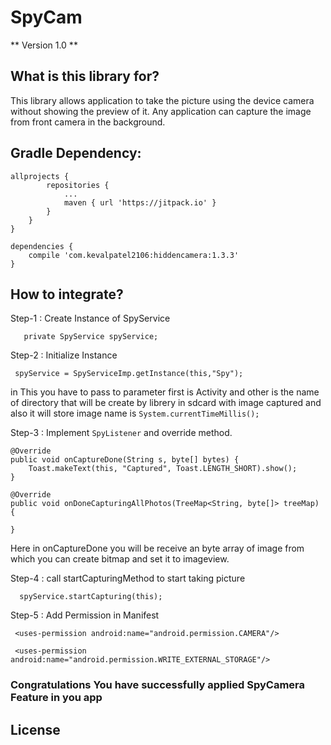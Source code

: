# SpyCam
** Version 1.0 **


## What is this library for?
This library allows application to take the picture using the device camera without showing the preview of it. Any application can capture the image from front camera in the background.

## Gradle Dependency:
```
allprojects {
		repositories {
			...
			maven { url 'https://jitpack.io' }
		}
	}
}
```
```
dependencies {
    compile 'com.kevalpatel2106:hiddencamera:1.3.3'
}
```
## How to integrate?

Step-1 : Create Instance of SpyService 

       private SpyService spyService;
Step-2 : Initialize Instance 

     spyService = SpyServiceImp.getInstance(this,"Spy");
 in This you have to pass to parameter first is Activity and other is the name of directory that will be create by librery in sdcard with image captured and also it will store image name is ```System.currentTimeMillis(); ```
 
 Step-3 : Implement ```SpyListener``` and override method.
 
    @Override
    public void onCaptureDone(String s, byte[] bytes) {
        Toast.makeText(this, "Captured", Toast.LENGTH_SHORT).show();   
    }

    @Override
    public void onDoneCapturingAllPhotos(TreeMap<String, byte[]> treeMap) {

    }
Here in onCaptureDone you will be receive an byte array of image from which you can create bitmap and set it to imageview.
     
 Step-4 : call startCapturingMethod to start taking picture
 
      spyService.startCapturing(this); 
     
Step-5 : Add Permission in Manifest

     <uses-permission android:name="android.permission.CAMERA"/>
    
     <uses-permission android:name="android.permission.WRITE_EXTERNAL_STORAGE"/>

### Congratulations You have successfully applied SpyCamera Feature in you app 

## License
